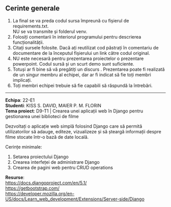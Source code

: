 ## Cerinte generale

1. La final se va preda codul sursa împreună cu fișierul de requirements.txt. 
<br>NU se va transmite și folderul venv.
2. Folosiți comentarii în interiorul programului pentru descrierea funcționalității.
3. Citați sursele folosite. Dacă ați reutilizat cod păstrați în comentariu de documentare de la începutul fișierului un link către codul original.
4. NU este necesară pentru prezentarea proiectelor o prezentare powerpoint. Codul sursă și un scurt demo sunt suficiente.
5. Totuși ar fi bine să vă pregătiți un discurs . Prezentarea poate fi realizată de un singur membru al echipei, dar ar fi indicat să fie toți membri implicați.
6. Toți membri echipei trebuie să fie capabili să răspundă la întrebări.
---

**Echipa**: 22-E1  
**Studenti**: KISS S. DAVID, MAIER P. M. FLORIN  
**Tema proiect**: D9-T1 | Crearea unei aplicații web în Django pentru gestionarea unei biblioteci de filme

Dezvoltați o aplicație web simplă folosind Django care să permită utilizatorilor să adauge, editeze, vizualizeze și să 
șteargă informații despre filme stocate într-o bază de date locală.

Cerințe minimale:
1. Setarea proiectului Django
2. Crearea interfeței de administrare Django
3. Crearea de pagini web pentru CRUD operations

**Resurse**:  
https://docs.djangoproject.com/en/5.1/  
https://getbootstrap.com/  
https://developer.mozilla.org/en-US/docs/Learn_web_development/Extensions/Server-side/Django  
